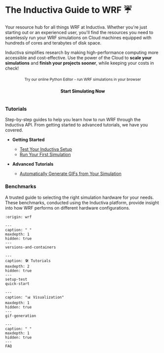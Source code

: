 # The Inductiva Guide to WRF ☔️

Your resource hub for all things WRF at Inductiva. Whether you're just starting out or an experienced user, you'll find the resources you need to seamlessly run your WRF simulations on Cloud machines equipped with hundreds of cores and terabytes of disk space.

Inductiva simplifies research by making high-performance computing more accessible and cost-effective. Use the power of the Cloud to **scale your simulations** and **finish your projects sooner**, while keeping your costs in check!

<div style="text-align: center; margin: 20px 0;">
  <div style="font-size: 12px; margin-bottom: 6px;">Try our online Python Editor - run WRF simulations in your browser</div>
  <a href="https://console.inductiva.ai/editor?simulator_name=wrf" 
     style="display: inline-block; width: 55%; padding: 16px 24px; font-size: 14px; font-weight: bold; background-color: var(--playground-button); color: black; text-decoration: none; text-align: center; border-radius: 8px;"
     target="_blank">
    Start Simulating Now
  </a>
</div>

### Tutorials
Step-by-step guides to help you learn how to run WRF through the Inductiva API. From getting started to advanced tutorials, we have you covered.

* **Getting Started**
    - [Test Your Inductiva Setup](setup-test)
    - [Run Your First Simulation](quick-start)

* **Advanced Tutorials**
    - [Automatically Generate GIFs from Your Simulation](gif-generation)

### Benchmarks
A trusted guide to selecting the right simulation hardware for your needs. These benchmarks, conducted using the Inductiva platform, provide insight into how WRF performs on different hardware configurations.

```{banner}
:origin: wrf
```

```{toctree}
---
caption: " "
maxdepth: 1
hidden: true
---
versions-and-containers
```


```{toctree}
---
caption: 🛠️ Tutorials
maxdepth: 2
hidden: true
---
setup-test
quick-start
```


```{toctree}
---
caption: "📊 Visualization"
maxdepth: 1
hidden: true
---
gif-generation
```

```{toctree}
---
caption: " "
maxdepth: 1
hidden: true
---
FAQ
```
